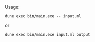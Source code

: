Usage:

```
dune exec bin/main.exe -- input.ml
```
or

```
dune exec bin/main.exe input.ml output
```
